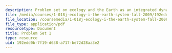 ```yaml
---
description: Problem set on ecology and the Earth as an integrated dynamic system.
file: /media/courses/1-018j-ecology-i-the-earth-system-fall-2009/192edd0b7f19d638a717be72d28aa3e2_MIT1_018JF09_hw1.pdf
file_location: /coursemedia/1-018j-ecology-i-the-earth-system-fall-2009/192edd0b7f19d638a717be72d28aa3e2_MIT1_018JF09_hw1.pdf
file_type: application/pdf
resourcetype: Document
title: Problem Set 1
type: resource
uid: 192edd0b-7f19-d638-a717-be72d28aa3e2
---
```


